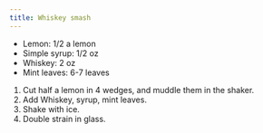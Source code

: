```yaml
---
title: Whiskey smash
---
```


- Lemon: 1/2 a lemon
- Simple syrup: 1/2 oz
- Whiskey: 2 oz
- Mint leaves: 6-7 leaves

1. Cut half a lemon in 4 wedges, and muddle them in the shaker.
1. Add Whiskey, syrup, mint leaves.
1. Shake with ice.
1. Double strain in glass.
